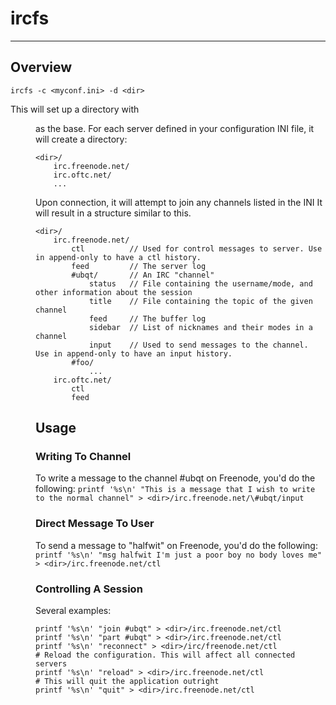 # ircfs
--------

## Overview

`ircfs -c <myconf.ini> -d <dir>`

This will set up a directory with <dir> as the base.
For each server defined in your configuration INI file, it will create a directory:

```
<dir>/
	irc.freenode.net/
	irc.oftc.net/
	...
```

Upon connection, it will attempt to join any channels listed in the INI
It will result in a structure similar to this.

```
<dir>/
	irc.freenode.net/
		ctl          // Used for control messages to server. Use in append-only to have a ctl history.
		feed         // The server log
		#ubqt/       // An IRC "channel"
			status   // File containing the username/mode, and other information about the session
			title    // File containing the topic of the given channel
			feed     // The buffer log
			sidebar  // List of nicknames and their modes in a channel
			input    // Used to send messages to the channel. Use in append-only to have an input history.
		#foo/
			...
	irc.oftc.net/
		ctl
		feed
```

## Usage

### Writing To Channel

To write a message to the channel #ubqt on Freenode, you'd do the following:
`printf '%s\n' "This is a message that I wish to write to the normal channel" > <dir>/irc.freenode.net/\#ubqt/input`

### Direct Message To User

To send a message to "halfwit" on Freenode, you'd do the following:
`printf '%s\n' "msg halfwit I'm just a poor boy no body loves me" > <dir>/irc.freenode.net/ctl`

### Controlling A Session

Several examples:
```
printf '%s\n' "join #ubqt" > <dir>/irc.freenode.net/ctl
printf '%s\n' "part #ubqt" > <dir>/irc.freenode.net/ctl
printf '%s\n' "reconnect" > <dir>/irc/freenode.net/ctl
# Reload the configuration. This will affect all connected servers
printf '%s\n' "reload" > <dir>/irc.freenode.net/ctl 
# This will quit the application outright
printf '%s\n' "quit" > <dir>/irc.freenode.net/ctl
```

